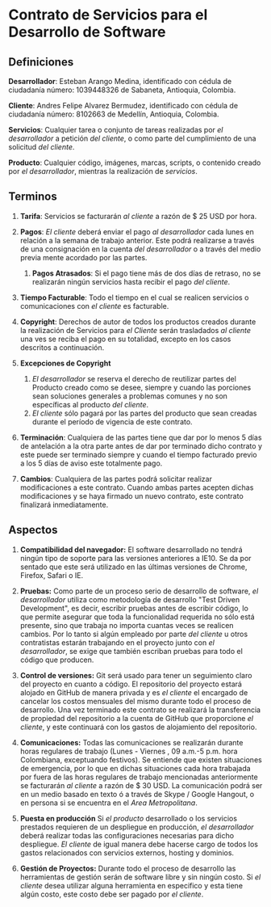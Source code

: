 # Contrato de Servicios para el Desarrollo de Software

## Definiciones

**Desarrollador**:
Esteban Arango Medina, identificado con cédula de ciudadanía número: 1039448326 de Sabaneta, Antioquia, Colombia.

**Cliente**:
Andres Felipe Alvarez Bermudez, identificado con cédula de ciudadanía número: 8102663 de Medellín, Antioquia, Colombia.

**Servicios**:
Cualquier tarea o conjunto de tareas realizadas por _el desarrollador_ a petición _del cliente_, o como parte del cumplimiento de una solicitud _del cliente_.

**Producto**:
Cualquier código, imágenes, marcas, scripts, o contenido creado por _el desarrollador_, mientras la realización de _servicios_.


## Terminos

1. **Tarifa**:
Servicios se facturarán _al cliente_ a razón de $ 25 USD por hora.

2. **Pagos**:
_El cliente_ deberá enviar el pago _al desarrollador_ cada lunes en relación a la semana de trabajo anterior. Este podrá realizarse a través de una consignación en la cuenta _del desarrollador_ o a través del medio previa mente acordado por las partes.
	
	1. **Pagos Atrasados**:
        Si el pago tiene más de dos días de retraso, no se realizarán ningún servicios hasta recibir el pago _del cliente_.


3. **Tiempo Facturable**:
Todo el tiempo en el cual se realicen servicios o comunicaciones con _el cliente_ es facturable.


4. **Copyright**:
Derechos de autor de todos los productos creados durante la realización de Servicios para _el Cliente_ serán trasladados _al cliente_ una ves se reciba el pago en su totalidad, excepto en los casos descritos a continuación.

5. **Excepciones de Copyright**
	1. _El desarrollador_ se reserva el derecho de reutilizar partes del Producto creado como se desee, siempre y cuando las porciones sean soluciones generales a problemas comunes y no son específicas al producto _del cliente_.
	2. _El cliente_ sólo pagará por las partes del producto que sean
creadas durante el período de vigencia de este contrato.

6. **Terminación**:
Cualquiera de las partes tiene que dar por lo menos 5 días de antelación a la otra parte antes de dar por terminado dicho contrato y este puede ser terminado siempre y cuando el tiempo facturado previo a los 5 días de aviso este totalmente pago.

7. **Cambios**:
Cualquiera de las partes podrá solicitar realizar modificaciones a este contrato.
Cuando ambas partes acepten dichas modificaciones y se haya firmado un nuevo contrato, este
contrato finalizará inmediatamente.

## Aspectos

1. **Compatibilidad del navegador:**
El software desarrollado no tendrá ningún tipo de soporte para las versiones anteriores a IE10. Se da por sentado que este será utilizado en las últimas versiones de Chrome, Firefox, Safari o IE.

2. **Pruebas:**
Como parte de un proceso serio de desarrollo de software, _el desarrollador_ utiliza como metodología de desarrollo "Test Driven Development", es decir, escribir pruebas antes de escribir código, lo que permite asegurar que toda la funcionalidad requerida no sólo está presente, sino que trabaja no importa cuantas veces se realicen cambios. Por lo tanto si algún empleado por parte _del cliente_ u otros contratistas estarán trabajando en el proyecto junto con _el desarrollador_, se exige que también escriban pruebas para todo el código que producen.

3. **Control de versiones:**
Git será usado para tener un seguimiento claro del proyecto en cuanto a código. El repositorio del proyecto estará alojado en GitHub de manera privada y es _el cliente_ el encargado de cancelar los costos mensuales del mismo durante todo el proceso de desarrollo. Una vez terminado este contrato se realizará la transferencia de propiedad del repositorio  a la cuenta de GitHub que proporcione _el cliente_, y este continuará con los gastos de alojamiento del repositorio.

4. **Comunicaciones:**
Todas las comunicaciones se realizarán durante horas regulares de trabajo (Lunes - Viernes , 09 a.m.-5 p.m. hora Colombiana, exceptuando festivos). Se entiende que existen situaciones de emergencia, por lo que en dichas situaciones cada hora trabajada por fuera de las horas regulares de trabajo mencionadas anteriormente se facturarán _al cliente_ a razón de $ 30 USD.  La comunicación podrá ser en un medio basado en texto ó a través de Skype / Google Hangout, o en persona si se encuentra en el _Area Metropolitana_.

5. **Puesta en producción**
Si _el producto_ desarrollado o los servicios prestados requieren de un despliegue en producción, _el desarrollador_ deberá realizar todas las configuraciones necesarias para dicho despliegue. _El cliente_ de igual manera debe hacerse cargo de todos los gastos relacionados con servicios externos, hosting y dominios.

6. **Gestión de Proyectos:**
Durante todo el proceso de desarrollo las herramientas de gestión serán de software libre y sin ningún costo. Si _el cliente_ desea utilizar alguna herramienta en especifico y esta tiene algún costo, este costo debe ser pagado por _el cliente_.
